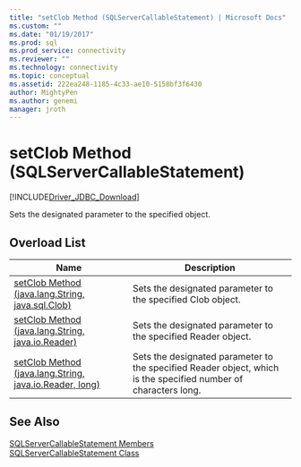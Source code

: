```yaml
---
title: "setClob Method (SQLServerCallableStatement) | Microsoft Docs"
ms.custom: ""
ms.date: "01/19/2017"
ms.prod: sql
ms.prod_service: connectivity
ms.reviewer: ""
ms.technology: connectivity
ms.topic: conceptual
ms.assetid: 222ea248-1185-4c33-ae10-5158bf3f6430
author: MightyPen
ms.author: genemi
manager: jroth
---
```

# setClob Method (SQLServerCallableStatement)
[!INCLUDE[Driver_JDBC_Download](../../../includes/driver_jdbc_download.md)]

  Sets the designated parameter to the specified object.  
  
## Overload List  
  
|Name|Description|  
|----------|-----------------|  
|[setClob Method &#40;java.lang.String, java.sql.Clob&#41;](../../../connect/jdbc/reference/setclob-method-java-lang-string-java-sql-clob.md)|Sets the designated parameter to the specified Clob object.|  
|[setClob Method &#40;java.lang.String, java.io.Reader&#41;](../../../connect/jdbc/reference/setclob-method-java-lang-string-java-io-reader.md)|Sets the designated parameter to the specified Reader object.|  
|[setClob Method &#40;java.lang.String, java.io.Reader, long&#41;](../../../connect/jdbc/reference/setclob-method-java-lang-string-java-io-reader-long.md)|Sets the designated parameter to the specified Reader object, which is the specified number of characters long.|  
  
## See Also  
 [SQLServerCallableStatement Members](../../../connect/jdbc/reference/sqlservercallablestatement-members.md)   
 [SQLServerCallableStatement Class](../../../connect/jdbc/reference/sqlservercallablestatement-class.md)  
  
  
